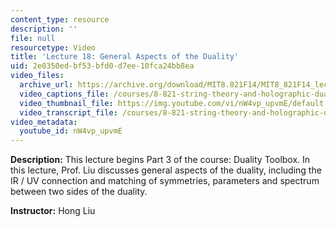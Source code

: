 ```yaml
---
content_type: resource
description: ''
file: null
resourcetype: Video
title: 'Lecture 18: General Aspects of the Duality'
uid: 2e0350ed-bf53-bfd0-d7ee-10fca24bb8ea
video_files:
  archive_url: https://archive.org/download/MIT8.821F14/MIT8_821F14_lec18_300k.mp4
  video_captions_file: /courses/8-821-string-theory-and-holographic-duality-fall-2014/5efe83c615125208b0431a1c53955d66_nW4vp_upvmE.vtt
  video_thumbnail_file: https://img.youtube.com/vi/nW4vp_upvmE/default.jpg
  video_transcript_file: /courses/8-821-string-theory-and-holographic-duality-fall-2014/40e27f6caf5ea0bf77a3e8f63319f714_nW4vp_upvmE.pdf
video_metadata:
  youtube_id: nW4vp_upvmE
---
```


**Description:** This lecture begins Part 3 of the course: Duality Toolbox. In this lecture, Prof. Liu discusses general aspects of the duality, including the IR / UV connection and matching of symmetries, parameters and spectrum between two sides of the duality.

**Instructor:** Hong Liu